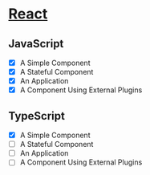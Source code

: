 # [React](https://reactjs.org/)

## JavaScript

* [x] A Simple Component
* [x] A Stateful Component
* [x] An Application
* [x] A Component Using External Plugins

## TypeScript

* [x] A Simple Component
* [ ] A Stateful Component
* [ ] An Application
* [ ] A Component Using External Plugins
